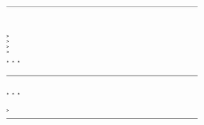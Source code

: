 ---
---







>

* * *



```




>
>
>
>

* * *


```






* * *


```


* * *


>

```



>
>

* * *


```

